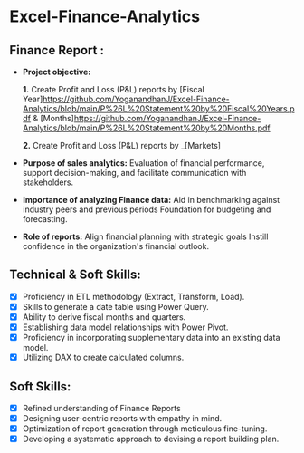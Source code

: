# Excel-Finance-Analytics
## Finance Report :

- **Project objective:** 

  **1.** Create Profit and Loss (P&L) reports by [Fiscal Year]https://github.com/YoganandhanJ/Excel-Finance-Analytics/blob/main/P%26L%20Statement%20by%20Fiscal%20Years.pdf & [Months]https://github.com/YoganandhanJ/Excel-Finance-Analytics/blob/main/P%26L%20Statement%20by%20Months.pdf
  
   **2.** Create Profit and Loss (P&L) reports by _[Markets]
  
- **Purpose of sales analytics:** Evaluation of financial performance, support decision-making, and facilitate communication with stakeholders.

- **Importance of analyzing Finance data:** Aid in benchmarking against industry peers and previous periods Foundation for budgeting and forecasting.

- **Role of reports:** Align financial planning with strategic goals Instill confidence in the organization's financial outlook.


## Technical & Soft Skills:
- [x]	Proficiency in ETL methodology (Extract, Transform, Load).
- [x]	Skills to generate a date table using Power Query.
- [x]	Ability to derive fiscal months and quarters.
- [x]	Establishing data model relationships with Power Pivot.
- [x]	Proficiency in incorporating supplementary data into an existing data model.
- [x]	Utilizing DAX to create calculated columns.

## Soft Skills:
- [x]	Refined understanding of Finance Reports
- [x]	Designing user-centric reports with empathy in mind.
- [x]	Optimization of report generation through meticulous fine-tuning.
- [x]	Developing a systematic approach to devising a report building plan.
